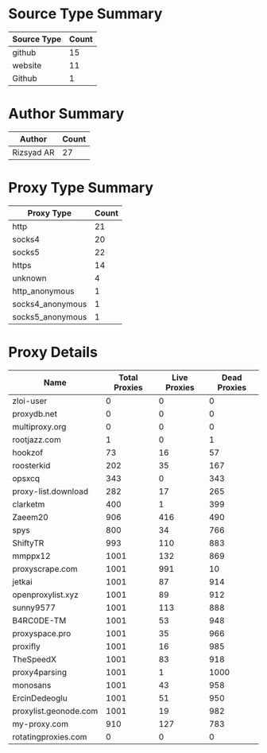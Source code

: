# Source Type Summary

| Source Type | Count |
|-------------|-------|
| github | 15 |
| website | 11 |
| Github | 1 |


# Author Summary

| Author | Count |
|--------|-------|
| Rizsyad AR | 27 |


# Proxy Type Summary

| Proxy Type | Count |
|------------|-------|
| http | 21 |
| socks4 | 20 |
| socks5 | 22 |
| https | 14 |
| unknown | 4 |
| http_anonymous | 1 |
| socks4_anonymous | 1 |
| socks5_anonymous | 1 |


# Proxy Details

| Name | Total Proxies | Live Proxies | Dead Proxies |
|------|---------------|--------------|---------------|
| zloi-user | 0 | 0 | 0 |
| proxydb.net | 0 | 0 | 0 |
| multiproxy.org | 0 | 0 | 0 |
| rootjazz.com | 1 | 0 | 1 |
| hookzof | 73 | 16 | 57 |
| roosterkid | 202 | 35 | 167 |
| opsxcq | 343 | 0 | 343 |
| proxy-list.download | 282 | 17 | 265 |
| clarketm | 400 | 1 | 399 |
| Zaeem20 | 906 | 416 | 490 |
| spys | 800 | 34 | 766 |
| ShiftyTR | 993 | 110 | 883 |
| mmppx12 | 1001 | 132 | 869 |
| proxyscrape.com | 1001 | 991 | 10 |
| jetkai | 1001 | 87 | 914 |
| openproxylist.xyz | 1001 | 89 | 912 |
| sunny9577 | 1001 | 113 | 888 |
| B4RC0DE-TM | 1001 | 53 | 948 |
| proxyspace.pro | 1001 | 35 | 966 |
| proxifly | 1001 | 16 | 985 |
| TheSpeedX | 1001 | 83 | 918 |
| proxy4parsing | 1001 | 1 | 1000 |
| monosans | 1001 | 43 | 958 |
| ErcinDedeoglu | 1001 | 51 | 950 |
| proxylist.geonode.com | 1001 | 19 | 982 |
| my-proxy.com | 910 | 127 | 783 |
| rotatingproxies.com | 0 | 0 | 0 |
